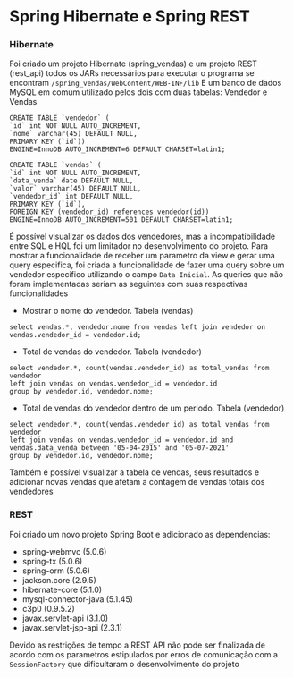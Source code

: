 <h1> Spring Hibernate e Spring REST </h1>

### Hibernate

Foi criado um projeto Hibernate (spring_vendas) e um projeto REST (rest_api)
todos os JARs necessários para executar o programa se encontram `/spring_vendas/WebContent/WEB-INF/lib`
E um banco de dados MySQL em comum utilizado pelos dois com duas tabelas: Vendedor e Vendas

```
CREATE TABLE `vendedor` (
`id` int NOT NULL AUTO_INCREMENT,
`nome` varchar(45) DEFAULT NULL,
PRIMARY KEY (`id`))
ENGINE=InnoDB AUTO_INCREMENT=6 DEFAULT CHARSET=latin1;
```

```
CREATE TABLE `vendas` (
`id` int NOT NULL AUTO_INCREMENT,
`data_venda` date DEFAULT NULL,
`valor` varchar(45) DEFAULT NULL,
`vendedor_id` int DEFAULT NULL,
PRIMARY KEY (`id`),
FOREIGN KEY (vendedor_id) references vendedor(id))
ENGINE=InnoDB AUTO_INCREMENT=501 DEFAULT CHARSET=latin1;
```

É possível visualizar os dados dos vendedores, mas a incompatibilidade entre SQL e HQL foi um limitador no desenvolvimento do projeto.
Para mostrar a funcionalidade de receber um parametro da view e gerar uma query especifica, foi criada a funcionalidade de fazer uma query
sobre um vendedor especifico utilizando o campo `Data Inicial`. As queries que não foram implementadas seriam as seguintes com suas respectivas funcionalidades

- Mostrar o nome do vendedor. Tabela (vendas)

```
select vendas.*, vendedor.nome from vendas left join vendedor on vendas.vendedor_id = vendedor.id;
```

- Total de vendas do vendedor. Tabela (vendedor)

```
select vendedor.*, count(vendas.vendedor_id) as total_vendas from vendedor   
left join vendas on vendas.vendedor_id = vendedor.id 
group by vendedor.id, vendedor.nome;
```

- Total de vendas do vendedor dentro de um periodo. Tabela (vendedor)

```
select vendedor.*, count(vendas.vendedor_id) as total_vendas from vendedor   
left join vendas on vendas.vendedor_id = vendedor.id and vendas.data_venda between '05-04-2015' and '05-07-2021'
group by vendedor.id, vendedor.nome;
```

Também é possível visualizar a tabela de vendas, seus resultados e adicionar novas vendas que afetam a contagem de vendas totais dos vendedores

### REST 

Foi criado um novo projeto Spring Boot e adicionado as dependencias:

- spring-webmvc (5.0.6)
- spring-tx (5.0.6)
- spring-orm (5.0.6)
- jackson.core (2.9.5)
- hibernate-core (5.1.0)
- mysql-connector-java (5.1.45)
- c3p0 (0.9.5.2)
- javax.servlet-api (3.1.0)
- javax.servlet-jsp-api (2.3.1)

Devido as restrições de tempo a REST API não pode ser finalizada de acordo com os parametros
estipulados por erros de comunicação com a `SessionFactory` que dificultaram o desenvolvimento do projeto

